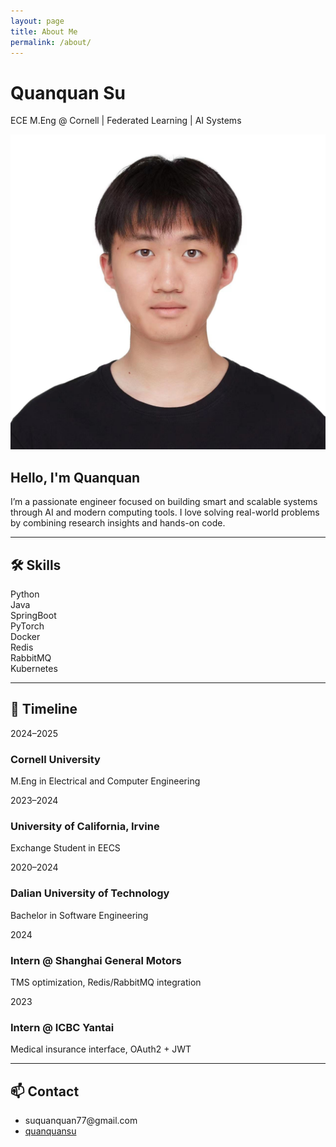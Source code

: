 ```yaml
---
layout: page
title: About Me
permalink: /about/
---
```


<link rel="stylesheet" href="/assets/css/global.css">
<link rel="stylesheet" href="/assets/css/about-style.css">
<link rel="stylesheet" href="https://cdnjs.cloudflare.com/ajax/libs/font-awesome/6.5.0/css/all.min.css">

<div class="cover-banner">
  <div class="cover-text">
    <h1>Quanquan Su</h1>
    <p>ECE M.Eng @ Cornell | Federated Learning | AI Systems</p>
  </div>
</div>

<div class="profile-section">
  <img src="/assets/images/profile.jpg" class="profile-pic" alt="Profile Picture">
  <div class="profile-text">
    <h2>Hello, I'm Quanquan</h2>
    <p>I’m a passionate engineer focused on building smart and scalable systems through AI and modern computing tools. I love solving real-world problems by combining research insights and hands-on code.</p>
  </div>
</div>

<hr>

<h2>🛠️ Skills</h2>
<div class="card-container">
  <div class="card"><i class="fab fa-python"></i> Python</div>
  <div class="card"><i class="fab fa-java"></i> Java</div>
  <div class="card">SpringBoot</div>
  <div class="card">PyTorch</div>
  <div class="card"><i class="fab fa-docker"></i> Docker</div>
  <div class="card">Redis</div>
  <div class="card">RabbitMQ</div>
  <div class="card">Kubernetes</div>
</div>

<hr>

<h2>📘 Timeline</h2>
<div class="timeline">
  <div class="timeline-item">
    <div class="timeline-dot"></div>
    <div class="timeline-date">2024–2025</div>
    <div class="timeline-content">
      <h3>Cornell University</h3>
      <p>M.Eng in Electrical and Computer Engineering</p>
    </div>
  </div>
  <div class="timeline-item">
    <div class="timeline-dot"></div>
    <div class="timeline-date">2023–2024</div>
    <div class="timeline-content">
      <h3>University of California, Irvine</h3>
      <p>Exchange Student in EECS</p>
    </div>
  </div>
  <div class="timeline-item">
    <div class="timeline-dot"></div>
    <div class="timeline-date">2020–2024</div>
    <div class="timeline-content">
      <h3>Dalian University of Technology</h3>
      <p>Bachelor in Software Engineering</p>
    </div>
  </div>
  <div class="timeline-item">
    <div class="timeline-dot"></div>
    <div class="timeline-date">2024</div>
    <div class="timeline-content">
      <h3>Intern @ Shanghai General Motors</h3>
      <p>TMS optimization, Redis/RabbitMQ integration</p>
    </div>
  </div>
  <div class="timeline-item">
    <div class="timeline-dot"></div>
    <div class="timeline-date">2023</div>
    <div class="timeline-content">
      <h3>Intern @ ICBC Yantai</h3>
      <p>Medical insurance interface, OAuth2 + JWT</p>
    </div>
  </div>
</div>

<hr>

<h2>📫 Contact</h2>
<ul>
  <li><i class="fas fa-envelope"></i> suquanquan77@gmail.com</li>
  <li><i class="fab fa-github"></i> <a href="https://github.com/quanquansu">quanquansu</a></li>
</ul>
